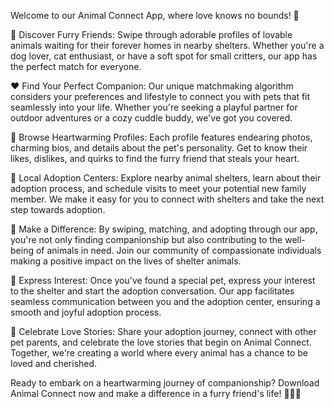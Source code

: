 
Welcome to our Animal Connect App, where love knows no bounds! 🐾

🌟 Discover Furry Friends: Swipe through adorable profiles of lovable animals waiting for their
forever homes in nearby shelters. Whether you're a dog lover, cat enthusiast, or have a soft spot
for small critters, our app has the perfect match for everyone.

❤ Find Your Perfect Companion: Our unique matchmaking algorithm considers your
preferences and lifestyle to connect you with pets that fit seamlessly into your life. Whether
you're seeking a playful partner for outdoor adventures or a cozy cuddle buddy, we've got you
covered.

📸 Browse Heartwarming Profiles: Each profile features endearing photos, charming bios, and
details about the pet's personality. Get to know their likes, dislikes, and quirks to find the furry
friend that steals your heart.

📍 Local Adoption Centers: Explore nearby animal shelters, learn about their adoption process,
and schedule visits to meet your potential new family member. We make it easy for you to
connect with shelters and take the next step towards adoption.

🤝 Make a Difference: By swiping, matching, and adopting through our app, you're not only
finding companionship but also contributing to the well-being of animals in need. Join our
community of compassionate individuals making a positive impact on the lives of shelter
animals.

💌 Express Interest: Once you've found a special pet, express your interest to the shelter and
start the adoption conversation. Our app facilitates seamless communication between you and
the adoption center, ensuring a smooth and joyful adoption process.

🎉 Celebrate Love Stories: Share your adoption journey, connect with other pet parents, and
celebrate the love stories that begin on Animal Connect. Together, we're creating a world where
every animal has a chance to be loved and cherished.

Ready to embark on a heartwarming journey of companionship? Download Animal Connect
now and make a difference in a furry friend's life! 🐶🐱🐾
